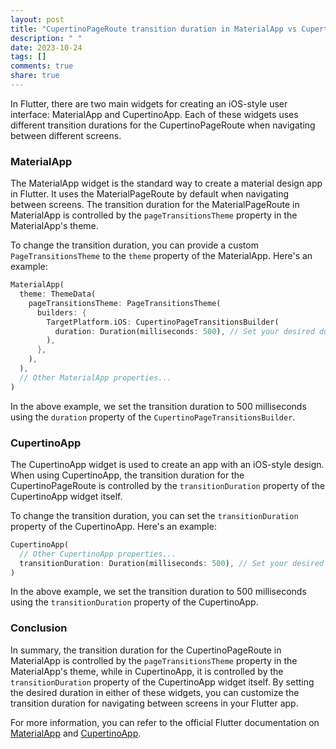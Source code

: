 ```yaml
---
layout: post
title: "CupertinoPageRoute transition duration in MaterialApp vs CupertinoApp"
description: " "
date: 2023-10-24
tags: []
comments: true
share: true
---
```


In Flutter, there are two main widgets for creating an iOS-style user interface: MaterialApp and CupertinoApp. Each of these widgets uses different transition durations for the CupertinoPageRoute when navigating between different screens.

### MaterialApp

The MaterialApp widget is the standard way to create a material design app in Flutter. It uses the MaterialPageRoute by default when navigating between screens. The transition duration for the MaterialPageRoute in MaterialApp is controlled by the `pageTransitionsTheme` property in the MaterialApp's theme.

To change the transition duration, you can provide a custom `PageTransitionsTheme` to the `theme` property of the MaterialApp. Here's an example:

```dart
MaterialApp(
  theme: ThemeData(
    pageTransitionsTheme: PageTransitionsTheme(
      builders: {
        TargetPlatform.iOS: CupertinoPageTransitionsBuilder(
          duration: Duration(milliseconds: 500), // Set your desired duration
        ),
      },
    ),
  ),
  // Other MaterialApp properties...
)
```

In the above example, we set the transition duration to 500 milliseconds using the `duration` property of the `CupertinoPageTransitionsBuilder`.

### CupertinoApp

The CupertinoApp widget is used to create an app with an iOS-style design. When using CupertinoApp, the transition duration for the CupertinoPageRoute is controlled by the `transitionDuration` property of the CupertinoApp widget itself.

To change the transition duration, you can set the `transitionDuration` property of the CupertinoApp. Here's an example:

```dart
CupertinoApp(
  // Other CupertinoApp properties...
  transitionDuration: Duration(milliseconds: 500), // Set your desired duration
)
```

In the above example, we set the transition duration to 500 milliseconds using the `transitionDuration` property of the CupertinoApp.

### Conclusion

In summary, the transition duration for the CupertinoPageRoute in MaterialApp is controlled by the `pageTransitionsTheme` property in the MaterialApp's theme, while in CupertinoApp, it is controlled by the `transitionDuration` property of the CupertinoApp widget itself. By setting the desired duration in either of these widgets, you can customize the transition duration for navigating between screens in your Flutter app.

For more information, you can refer to the official Flutter documentation on [MaterialApp](https://api.flutter.dev/flutter/material/MaterialApp-class.html) and [CupertinoApp](https://api.flutter.dev/flutter/cupertino/CupertinoApp-class.html).